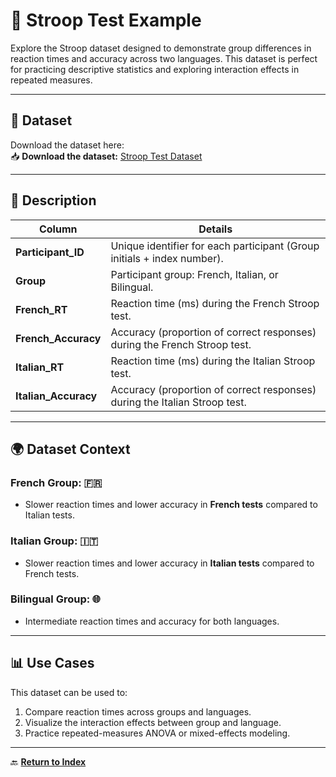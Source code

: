 # 🎨 **Stroop Test Example**

Explore the Stroop dataset designed to demonstrate group differences in reaction times and accuracy across two languages. This dataset is perfect for practicing descriptive statistics and exploring interaction effects in repeated measures.

---

## 📂 **Dataset**
Download the dataset here:  
📥 **Download the dataset:** [Stroop Test Dataset](dataset/stroop.csv.zip)

---

## 📝 **Description**

| **Column**            | **Details**                                                                 |
|------------------------|-----------------------------------------------------------------------------|
| **Participant_ID**     | Unique identifier for each participant (Group initials + index number).    |
| **Group**              | Participant group: French, Italian, or Bilingual.                         |
| **French_RT**          | Reaction time (ms) during the French Stroop test.                         |
| **French_Accuracy**    | Accuracy (proportion of correct responses) during the French Stroop test. |
| **Italian_RT**         | Reaction time (ms) during the Italian Stroop test.                        |
| **Italian_Accuracy**   | Accuracy (proportion of correct responses) during the Italian Stroop test.|

---

## 🌍 **Dataset Context**

### **French Group: 🇫🇷**
- Slower reaction times and lower accuracy in **French tests** compared to Italian tests.

### **Italian Group: 🇮🇹**
- Slower reaction times and lower accuracy in **Italian tests** compared to French tests.

### **Bilingual Group: 🌐**
- Intermediate reaction times and accuracy for both languages.

---

## 📊 **Use Cases**
This dataset can be used to:
1. Compare reaction times across groups and languages.
2. Visualize the interaction effects between group and language.
3. Practice repeated-measures ANOVA or mixed-effects modeling.

---

🔙 **[Return to Index](index.md)**
